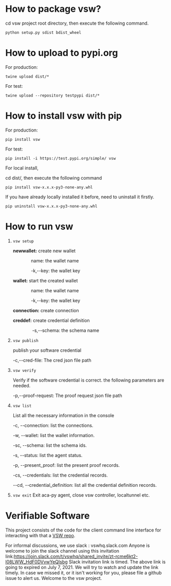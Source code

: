 # How to package vsw?
cd vsw project root directory, then execute the following command.

`python setup.py sdist bdist_wheel`

# How to upload to pypi.org
For production: 

`twine upload dist/*`

For test: 

`twine upload --repository testpypi dist/*`

# How to install vsw with pip
For production: 

`pip install vsw`

For test: 

`pip install -i https://test.pypi.org/simple/ vsw`

For local install, 

cd dist/, then execute the following command

`pip install vsw-x.x.x-py3-none-any.whl`

If you have already locally installed it before, need to uninstall it firstly.

`pip uninstall vsw-x.x.x-py3-none-any.whl`

# How to run vsw
1. `vsw setup`

    **newwallet:** create new wallet
    
    &emsp;&emsp;&emsp;&emsp;name: the wallet name
      
    &emsp;&emsp;&emsp;&emsp;-k,--key: the wallet key
      
    **wallet:** start the created wallet
    
    &emsp;&emsp;&emsp;&emsp;name: the wallet name
    
    &emsp;&emsp;&emsp;&emsp;-k,--key: the wallet key
      
    **connection:** create connection
    
    **creddef:** create credential definition
    
    &emsp;&emsp;&emsp;&emsp; -s,--schema: the schema name
      
2. `vsw publish`

    publish your software credential
    
    -c,--cred-file: The cred json file path
    
3. `vsw verify`

    Verify if the software credential is correct. the following parameters are needed.
    
    -p,--proof-request: The proof request json file path

4. `vsw list`

    List all the necessary information in the console
    
    -c, --connection: list the connections.
    
    -w, --wallet: list the wallet information.
    
    -sc, --schema: list the schema ids.
    
    -s, --status: list the agent status.
    
    -p, --present_proof: list the present proof records.
    
    -cs, --credentials: list the credential records.
    
    --cd, --credential_definition: list all the credential definition records.
    
5. `vsw exit`
    Exit aca-py agent, close vsw controller, localtunnel etc.
    

# Verifiable Software

This project consists of the code for the client command line interface for interacting with that a [VSW repo](https://github.com/verifiablesoftware/vsw-repo).

For informal discussions, we use slack : vswhq.slack.com
Anyone is welcome to join the slack channel using this invitation link:https://join.slack.com/t/vswhq/shared_invite/zt-rcme6kt2-l08LWW_HdF0DVvwYeQIsbg
Slack invitation link is timed. The above link is going to expired on July 7, 2021. We will try to watch and update the link timely. In case we missed it, or it isn't working for you, please file a github issue to alert us. Welcome to the vsw project.
